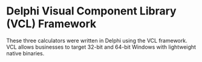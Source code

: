 # Delphi Visual Component Library (VCL) Framework

These three calculators were written in Delphi using the VCL framework.  VCL allows businesses to target 32-bit and 64-bit Windows with lightweight native binaries.
